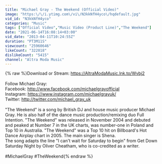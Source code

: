 ```yaml
---
title: "Michael Gray - The Weekend (Official Video)"
image: "https:\/\/i.ytimg.com\/vi\/N3kkNfH4yco\/hqdefault.jpg"
vid_id: "N3kkNfH4yco"
categories: "Music"
tags: ["Official Video","Music Video (Product Line)","The Weekend"]
date: "2021-06-14T16:08:14+03:00"
vid_date: "2013-04-11T10:24:55Z"
duration: "PT3M11S"
viewcount: "25960646"
likeCount: "322018"
dislikeCount: "5415"
channel: "Altra Moda Music"
---
```

{% raw %}Download or Stream: <a rel="nofollow" target="blank" href="https://AltraModaMusic.lnk.to/Wvbj2">https://AltraModaMusic.lnk.to/Wvbj2</a><br /> <br />Follow Michael Gray:<br />Facebook: <a rel="nofollow" target="blank" href="http://www.facebook.com/michaelgrayofficial">http://www.facebook.com/michaelgrayofficial</a><br />Instagram: <a rel="nofollow" target="blank" href="https://www.instagram.com/michaelgrayuk/">https://www.instagram.com/michaelgrayuk/</a><br />Twitter: <a rel="nofollow" target="blank" href="http://twitter.com/michael_gray_uk">http://twitter.com/michael_gray_uk</a><br /><br />&quot;The Weekend&quot; is a song by British DJ and house music producer Michael Gray. He is also half of the dance music production/remixing duo Full Intention. &quot;The Weekend&quot; was released in November 2004 and debuted and peaked at Number 7 in the UK charts, was number-one in Poland and Top 10 in Australia. &quot;The Weekend&quot; was a Top 10 hit on Billboard's Hot Dance Airplay chart in 2005. The main singer is Shena.<br />The song adapts the line &quot;I can't wait for Saturday to begin&quot; from Get Down Saturday Night by Oliver Cheatham, who is co-credited as a writer.<br /><br />#MichaelGray #TheWeekend{% endraw %}
